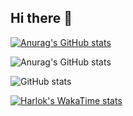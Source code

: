 ## Hi there 👋


 [![Anurag's GitHub stats](https://github-readme-stats.vercel.app/api?username=LucassolHenrique )](https://github.com/anuraghazra/github-readme-stats)

![Anurag's GitHub stats](https://github-readme-stats.vercel.app/api?username=anuraghazra&show_icons=true&themeLucassolHenrique=radical)

![GitHub stats](https://github-readme-stats.vercel.app/api?username=anuraghazra&theme=dark&show_icons=true)

[![Harlok's WakaTime stats](https://github-readme-stats.vercel.app/api/wakatime?username=LucassolHenrique)](https://github.com/anuraghazra/github-readme-stats)
